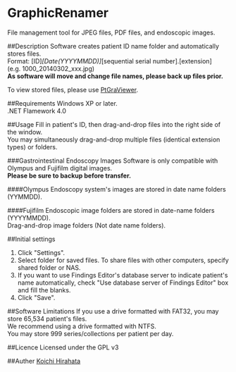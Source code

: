 GraphicRenamer
=============
File management tool for JPEG files, PDF files, and endoscopic images.

##Description
Software creates patient ID name folder and automatically stores files.  
Format: [ID]_[Date(YYYYMMDD)]_[sequential serial number].[extension]  
(e.g. 1000_20140302_xxx.jpg)  
**As software will move and change file names, please back up files prior.**  
  
To view stored files, please use [PtGraViewer](https://github.com/KoichiHirahata/PtGraViewer).

##Requirements
Windows XP or later.  
.NET Flamework 4.0

##Usage
Fill in patient's ID, then drag-and-drop files into the right side of the window.  
You may simultaneously drag-and-drop multiple files (identical extension types) or folders.

###Gastrointestinal Endoscopy Images
Software is only compatible with Olympus and Fujifilm digital images.  
**Please be sure to backup before transfer.**

####Olympus
Endoscopy system's images are stored in date name folders (YYMMDD).

####Fujifilm
Endoscopic image folders are stored in date-name folders (YYYYMMDD).  
Drag-and-drop image folders (Not date name folders).

##Initial settings
1. Click "Settings".  
2. Select folder for saved files. To share files with other computers, specify shared folder or NAS.  
3. If you want to use Findings Editor's database server to indicate patient's name automatically, check "Use database server of Findings Editor" box and fill the blanks.  
4. Click "Save".

##Software Limitations
If you use a drive formatted with FAT32, you may store 65,534 patient's files.  
We recommend using a drive formatted with NTFS.  
You may store 999 series/collections per patient per day.

##Licence
Licensed under the GPL v3

##Auther
[Koichi Hirahata](https://github.com/KoichiHirahata)
